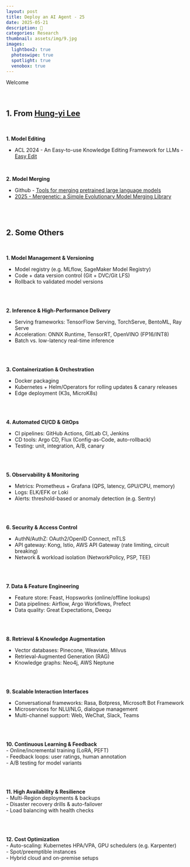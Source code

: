 ```yaml
---
layout: post
title: Deploy an AI Agent - 25
date: 2025-05-21
description: 🍒
categories: Research
thumbnail: assets/img/9.jpg
images:
  lightbox2: true
  photoswipe: true
  spotlight: true
  venobox: true
---
```



Welcome<br><br><br>



## 1. From [Hung-yi Lee](https://www.youtube.com/@HungyiLeeNTU)

<br>

**1. Model Editing**<br>

- ACL 2024 - An Easy-to-use Knowledge Editing Framework for LLMs - [Easy Edit](https://github.com/zjunlp/EasyEdit)

<br>

**2. Model Merging**<br>

- Github - [Tools for merging pretrained large language models](https://github.com/arcee-ai/mergekit?utm_source=chatgpt.com)
- [2025 - Mergenetic: a Simple Evolutionary Model Merging Library](https://arxiv.org/abs/2505.11427?utm_source=chatgpt.com)


<br><br>


## 2. Some Others

<br>

**1. Model Management & Versioning**  
   - Model registry (e.g. MLflow, SageMaker Model Registry)  
   - Code + data version control (Git + DVC/Git LFS)  
   - Rollback to validated model versions
   
<br><br>

**2. Inference & High-Performance Delivery**  
   - Serving frameworks: TensorFlow Serving, TorchServe, BentoML, Ray Serve  
   - Acceleration: ONNX Runtime, TensorRT, OpenVINO (FP16/INT8)  
   - Batch vs. low-latency real-time inference
  
  <br><br>

**3. Containerization & Orchestration**  
   - Docker packaging  
   - Kubernetes + Helm/Operators for rolling updates & canary releases  
   - Edge deployment (K3s, MicroK8s)

<br><br>

**4. Automated CI/CD & GitOps**  
   - CI pipelines: GitHub Actions, GitLab CI, Jenkins  
   - CD tools: Argo CD, Flux (Config-as-Code, auto-rollback)  
   - Testing: unit, integration, A/B, canary

<br><br>

**5. Observability & Monitoring**  
   - Metrics: Prometheus + Grafana (QPS, latency, GPU/CPU, memory)  
   - Logs: ELK/EFK or Loki  
   - Alerts: threshold-based or anomaly detection (e.g. Sentry)

<br><br>

**6. Security & Access Control**  
   - AuthN/AuthZ: OAuth2/OpenID Connect, mTLS  
   - API gateway: Kong, Istio, AWS API Gateway (rate limiting, circuit breaking)  
   - Network & workload isolation (NetworkPolicy, PSP, TEE)

<br><br>

**7. Data & Feature Engineering**  
   - Feature store: Feast, Hopsworks (online/offline lookups)  
   - Data pipelines: Airflow, Argo Workflows, Prefect  
   - Data quality: Great Expectations, Deequ

<br><br>

**8. Retrieval & Knowledge Augmentation**  
   - Vector databases: Pinecone, Weaviate, Milvus  
   - Retrieval-Augmented Generation (RAG)  
   - Knowledge graphs: Neo4j, AWS Neptune

<br><br>

**9. Scalable Interaction Interfaces**  
   - Conversational frameworks: Rasa, Botpress, Microsoft Bot Framework  
   - Microservices for NLU/NLG, dialogue management  
   - Multi-channel support: Web, WeChat, Slack, Teams

<br><br>

**10. Continuous Learning & Feedback**  
    - Online/incremental training (LoRA, PEFT)  
    - Feedback loops: user ratings, human annotation  
    - A/B testing for model variants

<br><br>

**11. High Availability & Resilience**  
    - Multi-Region deployments & backups  
    - Disaster recovery drills & auto-failover  
    - Load balancing with health checks

<br><br>

**12. Cost Optimization**  
    - Auto-scaling: Kubernetes HPA/VPA, GPU schedulers (e.g. Karpenter)  
    - Spot/preemptible instances  
    - Hybrid cloud and on-premise setups

<br><br><br><br>

